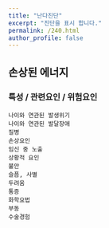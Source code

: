 ```yaml
---
title: "난다진단"
excerpt: "진단을 표시 합니다."
permalink: /240.html
author_profile: false
---
```

## 손상된 에너지



### 특성 / 관련요인 / 위험요인

>   

    나이와 연관된 발생위기
    나이와 연관된 발달장애
    질병
    손상요인
    임신 중 노출
    상황적 요인
    불안
    슬픔, 사별
    두려움
    통증
    화학요법
    부동
    수술경험
